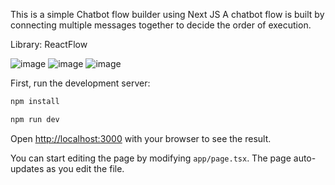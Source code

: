 This is a simple Chatbot flow builder using Next JS
A chatbot flow is built by connecting multiple messages together to decide the order of execution. 

Library: ReactFlow

![image](https://github.com/Hrshhh/Chatbot_ReactFlow/assets/86558899/33cd67b8-dadf-423d-b1f1-387088cdd283)
![image](https://github.com/Hrshhh/Chatbot_ReactFlow/assets/86558899/0ca9b27b-839c-427a-b32f-91795e894a20)
![image](https://github.com/Hrshhh/Chatbot_ReactFlow/assets/86558899/98f32910-b6a9-42ec-92bb-b857d7079b32)


First, run the development server:

```bash
npm install

npm run dev
```

Open [http://localhost:3000](http://localhost:3000) with your browser to see the result.

You can start editing the page by modifying `app/page.tsx`. The page auto-updates as you edit the file.

